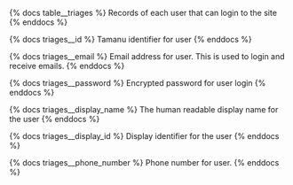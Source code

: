 {% docs table__triages %}
Records of each user that can login to the site
{% enddocs %}

{% docs triages__id %}
Tamanu identifier for user
{% enddocs %}

{% docs triages__email %}
Email address for user. This is used to login and receive emails.
{% enddocs %}

{% docs triages__password %}
Encrypted password for user login
{% enddocs %}

{% docs triages__display_name %}
The human readable display name for the user
{% enddocs %}

{% docs triages__display_id %}
Display identifier for the user
{% enddocs %}

{% docs triages__phone_number %}
Phone number for user.
{% enddocs %}

